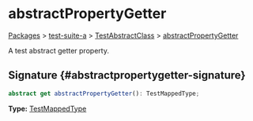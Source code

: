 # abstractPropertyGetter

[Packages](./) &gt; [test-suite-a](./test-suite-a/) &gt; [TestAbstractClass](./test-suite-a/testabstractclass-class/) &gt; [abstractPropertyGetter](./test-suite-a/testabstractclass-class/abstractpropertygetter-property)

A test abstract getter property.

## Signature {#abstractpropertygetter-signature}

```typescript
abstract get abstractPropertyGetter(): TestMappedType;
```

**Type:** [TestMappedType](./test-suite-a/testmappedtype-typealias/)
